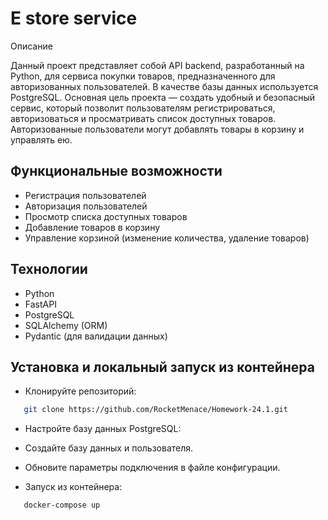 
# E store service

Описание

Данный проект представляет собой API backend, разработанный на Python, для сервиса покупки товаров, предназначенного для авторизованных пользователей. В качестве базы данных используется PostgreSQL. Основная цель проекта — создать удобный и безопасный сервис, который позволит пользователям регистрироваться, авторизоваться и просматривать список доступных товаров. Авторизованные пользователи могут добавлять товары в корзину и управлять ею.




## Функциональные возможности

- Регистрация пользователей
- Авторизация пользователей
- Просмотр списка доступных товаров
- Добавление товаров в корзину
- Управление корзиной (изменение количества, удаление товаров)


## Технологии

- Python
- FastAPI
- PostgreSQL
- SQLAlchemy (ORM)
- Pydantic (для валидации данных)




## Установка и локальный запуск из контейнера

- Клонируйте репозиторий:

```bash
   git clone https://github.com/RocketMenace/Homework-24.1.git
```

- Настройте базу данных PostgreSQL:

- Создайте базу данных и пользователя.

- Обновите параметры подключения в файле конфигурации.

- Запуск из контейнера:

```bash
   docker-compose up
```
